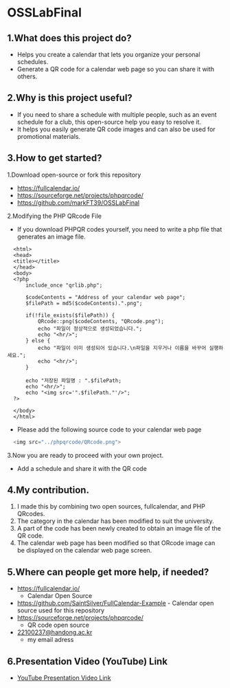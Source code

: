 # OSSLabFinal

1.What does this project do?
---------------------------------------------
  - Helps you create a calendar that lets you organize your personal schedules.
  - Generate a QR code for a calendar web page so you can share it with others.


2.Why is this project useful?
---------------------------------------------
  - If you need to share a schedule with multiple people, such as an event schedule for a club, this open-source help you easy to resolve it.
  - It helps you easily generate QR code images and can also be used for promotional materials.


3.How to get started?
---------------------------------------------
  1.Download open-source or fork this repository 
  - https://fullcalendar.io/
  - https://sourceforge.net/projects/phpqrcode/
  - https://github.com/markFT39/OSSLabFinal
  
  
  2.Modifying the PHP QRcode File 
  - If you download PHPQR codes yourself, you need to write a php file that generates an image file.
  ```
    <html>
    <head>
    <title></title>
    </head>
    <body>
    <?php
        include_once "qrlib.php";

        $codeContents = "Address of your calendar web page";
        $filePath = md5($codeContents).".png";

        if(!file_exists($filePath)) {
            QRcode::png($codeContents, "QRcode.png");
            echo "파일이 정상적으로 생성되었습니다.";
            echo "<hr/>";
        } else {
            echo "파일이 이미 생성되어 있습니다.\n파일을 지우거나 이름을 바꾸어 실행하세요.";
            echo "<hr/>";
        }

        echo "저장된 파일명 : ".$filePath;
        echo "<hr/>";
        echo "<img src='".$filePath."'/>";
    ?>

    </body>
    </html>
   ```
   
   -  Please add the following source code to your calendar web page
  
  ```c
    <img src="../phpqrcode/QRcode.png">
  ```
  
  
  3.Now you are ready to proceed with your own project.
  - Add a schedule and share it with the QR code


4.My contribution.
---------------------------------------------
  1. I made this by combining two open sources, fullcalendar, and PHP QRcodes.
  2. The category in the calendar has been modified to suit the university.
  3. A part of the code has been newly created to obtain an image file of the QR code.
  4. The calendar web page has been modified so that ORcode image can be displayed on the calendar web page screen.


5.Where can people get more help, if needed?
---------------------------------------------
  - https://fullcalendar.io/
    - Calendar Open Source
  -  https://github.com/SaintSilver/FullCalendar-Example
    - Calendar open source used for this repository 
  - https://sourceforge.net/projects/phpqrcode/
    - QR code open source
  - 22100237@handong.ac.kr
    - my email adress


6.Presentation Video (YouTube) Link
---------------------------------------------
  - [YouTube Presentation Video Link](https://www.youtube.com/watch?v=Q-AzC9IC7AY)

